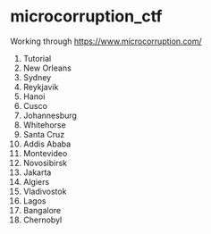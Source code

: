 # microcorruption_ctf
Working through https://www.microcorruption.com/

1. Tutorial
1. New Orleans
1. Sydney
1. Reykjavik
1. Hanoi
1. Cusco
1. Johannesburg
1. Whitehorse
1. Santa Cruz
1. Addis Ababa
1. Montevideo
1. Novosibirsk
1. Jakarta
1. Algiers
1. Vladivostok
1. Lagos
1. Bangalore
1. Chernobyl
